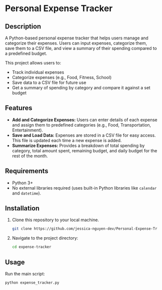 # Personal Expense Tracker

## Description
A Python-based personal expense tracker that helps users manage and categorize their expenses. Users can input expenses, categorize them, save them to a CSV file, and view a summary of their spending compared to a predefined budget.

This project allows users to:
- Track individual expenses
- Categorize expenses (e.g., Food, Fitness, School)
- Save data to a CSV file for future use
- Get a summary of spending by category and compare it against a set budget

## Features
- **Add and Categorize Expenses:** Users can enter details of each expense and assign them to predefined categories (e.g., Food, Transportation, Entertainment).
- **Save and Load Data:** Expenses are stored in a CSV file for easy access. This file is updated each time a new expense is added.
- **Summarize Expenses:** Provides a breakdown of total spending by category, total amount spent, remaining budget, and daily budget for the rest of the month.

## Requirements
- Python 3+
- No external libraries required (uses built-in Python libraries like `calendar` and `datetime`).

## Installation
1. Clone this repository to your local machine.
   ```bash
   git clone https://github.com/jessica-nguyen-dev/Personal-Expense-Tracker.git

2. Navigate to the project directory:
   ```bash
   cd expense-tracker

## Usage
Run the main script:
  ```bash
  python expense_tracker.py
